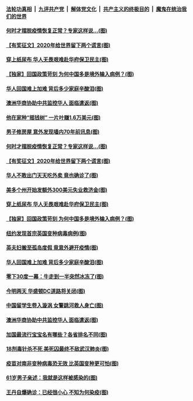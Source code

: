 

####  [法轮功真相](../../../../basic/blob/master/README.md?t=01071602) &nbsp;|&nbsp; [九评共产党](../../../../9ping.md/blob/master/README.md?t=01071602) &nbsp;|&nbsp; [解体党文化](../../../../jtdwh.md/blob/master/README.md?t=01071602)  &nbsp;|&nbsp; [共产主义的终极目的](../../../../gczydzjmd.md/blob/master/README.md?t=01071602) &nbsp;|&nbsp; [魔鬼在统治我们的世界](../../../../mgztzwmdsj.md/blob/master/README.md?t=01071602) 

#### [何时才摆脱疫情恢复正常？专家这样说…(图)](../pages/p3/958259.md?t=01071602) 

#### [【有奖征文】2020年给世界留下两个谎言(图)](../pages/p3/958252.md?t=01071602) 

#### [穿上纸尿布 华人无畏艰难赴华府保卫民主(图)](../pages/p3/958169.md?t=01071602) 

#### [【独家】回国政策苛刻 为何中国多是境外输入病例？(图)](../pages/p3/958167.md?t=01071602) 

#### [华人回国难上加难 背后多少家庭辛酸泪(图)](../pages/p3/958158.md?t=01071602) 

#### [澳洲华商协助中共监控华人 面临遣返(图)](../pages/p3/958059.md?t=01071602) 

#### [他在家种“摇钱树” 一片叶赚1.6万美元(图)](../pages/p3/958283.md?t=01071602) 

#### [男子修房屋 意外发现墙内70年前讯息(图)](../pages/p3/958266.md?t=01071602) 

#### [何时才摆脱疫情恢复正常？专家这样说…(图)](../pages/p3/958259.md?t=01071602) 

#### [【有奖征文】2020年给世界留下两个谎言(图)](../pages/p3/958252.md?t=01071602) 

#### [华人不敢出门天天吃外卖 竟也确诊了(图)](../pages/p3/958194.md?t=01071602) 

#### [美多个州开始发额外300美元失业救济金(图)](../pages/p3/958188.md?t=01071602) 

#### [穿上纸尿布 华人无畏艰难赴华府保卫民主(图)](../pages/p3/958169.md?t=01071602) 

#### [【独家】回国政策苛刻 为何中国多是境外输入病例？(图)](../pages/p3/958167.md?t=01071602) 

#### [纽约发现首宗英国变种病毒病例(图)](../pages/p3/958166.md?t=01071602) 

#### [英夫妇搬至孤岛度假 竟意外避开疫情(图)](../pages/p3/958162.md?t=01071602) 

#### [华人回国难上加难 背后多少家庭辛酸泪(图)](../pages/p3/958158.md?t=01071602) 

#### [零下30度一幕：牛走到一半突然冰冻了(图)](../pages/p3/958153.md?t=01071602) 

#### [今明两天 华盛顿DC道路将关闭(图)](../pages/p3/958147.md?t=01071602) 

#### [中国留学生卷入漩涡 女警跳河救人身亡(图)](../pages/p3/958072.md?t=01071602) 

#### [澳洲华商协助中共监控华人 面临遣返(图)](../pages/p3/958059.md?t=01071602) 

#### [加国最流行宝宝名有哪些？各省排名不同(图)](../pages/p3/958067.md?t=01071602) 

#### [18剂毒针杀不死 美死囚最终不敌武汉肺炎(图)](../pages/p3/958064.md?t=01071602) 

#### [疫苗对南非变种病毒恐无效 比英国变种更可怕(图)](../pages/p3/958057.md?t=01071602) 

#### [61岁男子亲述：我就是这样被感染的(图)](../pages/p3/958053.md?t=01071602) 

#### [王丹自爆确诊：已经很小心 不知为何染疫(图)](../pages/p3/958032.md?t=01071602) 

